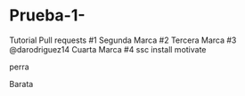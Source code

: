 # Prueba-1-
Tutorial
Pull requests #1
Segunda Marca #2
Tercera Marca #3
@darodriguez14
Cuarta Marca #4
ssc install motivate

perra

Barata
